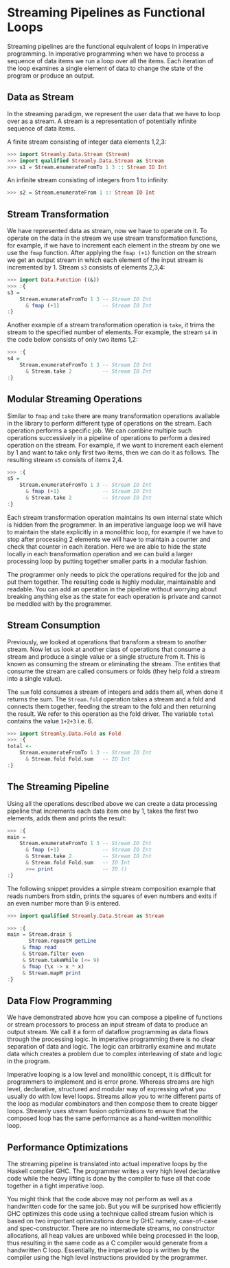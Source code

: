 # Streaming Pipelines as Functional Loops

Streaming pipelines are the functional equivalent of loops in imperative
programming.  In imperative programming when we have to process a
sequence of data items we run a loop over all the items. Each iteration
of the loop examines a single element of data to change the state of the
program or produce an output.

<!-- Write a C loop equivalent to the stream code below -->

## Data as Stream

In the streaming paradigm, we represent the user data that we have to
loop over as a stream.  A stream is a representation of potentially
infinite sequence of data items.

A finite stream consisting of integer data elements 1,2,3:

```haskell docspec
>>> import Streamly.Data.Stream (Stream)
>>> import qualified Streamly.Data.Stream as Stream
>>> s1 = Stream.enumerateFromTo 1 3 :: Stream IO Int
```

An infinite stream consisting of integers from 1 to infinity:

```haskell docspec
>>> s2 = Stream.enumerateFrom 1 :: Stream IO Int
```

## Stream Transformation

We have represented data as stream, now we have to operate on it. To
operate on the data in the stream we use stream transformation
functions, for example, if we have to increment each element in the
stream by one we use the `fmap` function. After applying the `fmap (+1)`
function on the stream we get an output stream in which each element of
the input stream is incremented by 1. Stream `s3` consists of elements
2,3,4:

```haskell docspec
>>> import Data.Function ((&))
>>> :{
s3 =
    Stream.enumerateFromTo 1 3 -- Stream IO Int
      & fmap (+1)              -- Stream IO Int
:}
```

Another example of a stream transformation operation is `take`, it trims
the stream to the specified number of elements. For example, the stream
`s4` in the code below consists of only two items 1,2:

```haskell docspec
>>> :{
s4 =
    Stream.enumerateFromTo 1 3 -- Stream IO Int
      & Stream.take 2          -- Stream IO Int
:}
```

## Modular Streaming Operations

Similar to `fmap` and `take` there are many transformation operations
available in the library to perform different type of operations on the
stream. Each operation performs a specific job. We can combine multiple such
operations successively in a pipeline of operations to perform a desired
operation on the stream. For example, if we want to increment each element by 1
and want to take only first two items, then we can do it as follows. The
resulting stream `s5` consists of items 2,4.

```haskell docspec
>>> :{
s5 =
    Stream.enumerateFromTo 1 3 -- Stream IO Int
      & fmap (+1)              -- Stream IO Int
      & Stream.take 2          -- Stream IO Int
:}
```

Each stream transformation operation maintains its own internal state
which is hidden from the programmer. In an imperative language loop we
will have to maintain the state explicitly in a monolithic loop, for
example if we have to stop after processing 2 elements we will have to
maintain a counter and check that counter in each iteration. Here we are
able to hide the state locally in each transformation operation and we
can build a larger processing loop by putting together smaller parts in
a modular fashion.

The programmer only needs to pick the operations required for the
job and put them together. The resulting code is highly modular,
maintainable and readable. You can add an operation in the pipeline
without worrying about breaking anything else as the state for each
operation is private and cannot be meddled with by the programmer.

## Stream Consumption

Previously, we looked at operations that transform a stream to another
stream. Now let us look at another class of operations that consume a
stream and produce a single value or a single structure from it. This is
known as consuming the stream or eliminating the stream. The entities
that consume the stream are called consumers or folds (they help fold a
stream into a single value).

The `sum` fold consumes a stream of integers and adds them all, when
done it returns the sum. The `Stream.fold` operation takes a stream
and a fold and connects them together, feeding the stream to the fold
and then returning the result. We refer to this operation as the fold
driver. The variable `total` contains the value `1+2+3` i.e. 6.

```haskell docspec
>>> import Streamly.Data.Fold as Fold
>>> :{
total <-
    Stream.enumerateFromTo 1 3 -- Stream IO Int
      & Stream.fold Fold.sum   -- IO Int
:}
```

## The Streaming Pipeline

Using all the operations described above we can create a data processing
pipeline that increments each data item one by 1, takes the first two
elements, adds them and prints the result:

```haskell docspec
>>> :{
main =
    Stream.enumerateFromTo 1 3 -- Stream IO Int
      & fmap (+1)              -- Stream IO Int
      & Stream.take 2          -- Stream IO Int
      & Stream.fold Fold.sum   -- IO Int
      >>= print                -- IO ()
:}
```

The following snippet provides a simple stream composition example that reads
numbers from stdin, prints the squares of even numbers and exits if an even
number more than 9 is entered.

``` haskell ghci
>>> import qualified Streamly.Data.Stream as Stream

>>> :{
main = Stream.drain $
       Stream.repeatM getLine
     & fmap read
     & Stream.filter even
     & Stream.takeWhile (<= 9)
     & fmap (\x -> x * x)
     & Stream.mapM print
:}
```

## Data Flow Programming

We have demonstrated above how you can compose a pipeline of functions
or stream processors to process an input stream of data to produce an
output stream. We call it a form of dataflow programming as data flows
through the processing logic. In imperative programming there is no
clear separation of data and logic. The logic can arbitrarily examine
and mutate data which creates a problem due to complex interleaving of
state and logic in the program.

Imperative looping is a low level and monolithic concept, it is
difficult for programmers to implement and is error prone. Whereas
streams are high level, declarative, structured and modular way of
expressing what you usually do with low level loops. Streams allow
you to write different parts of the loop as modular combinators and
then compose them to create bigger loops. Streamly uses stream fusion
optimizations to ensure that the composed loop has the same performance
as a hand-written monolithic loop.

## Performance Optimizations

The streaming pipeline is translated into actual imperative loops by
the Haskell compiler GHC. The programmer writes a very high level
declarative code while the heavy lifting is done by the compiler to fuse
all that code together in a tight imperative loop.

You might think that the code above may not perform as well as a
handwritten code for the same job. But you will be surprised how
efficiently GHC optimizes this code using a technique called stream
fusion which is based on two important optimizations done by GHC namely,
case-of-case and spec-constructor. There are no intermediate streams,
no constructor allocations, all heap values are unboxed while being
processed in the loop, thus resulting in the same code as a C compiler
would generate from a handwritten C loop. Essentially, the imperative
loop is written by the compiler using the high level instructions
provided by the programmer.
